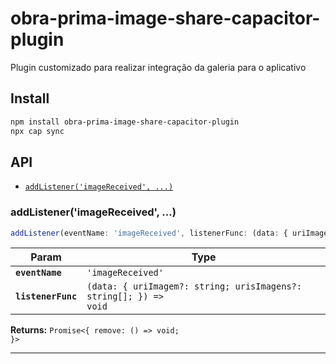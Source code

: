 # obra-prima-image-share-capacitor-plugin

Plugin customizado para realizar integração da galeria para o aplicativo

## Install

```bash
npm install obra-prima-image-share-capacitor-plugin
npx cap sync
```

## API

<docgen-index>

* [`addListener('imageReceived', ...)`](#addlistenerimagereceived-)

</docgen-index>

<docgen-api>
<!--Update the source file JSDoc comments and rerun docgen to update the docs below-->

### addListener('imageReceived', ...)

```typescript
addListener(eventName: 'imageReceived', listenerFunc: (data: { uriImagem?: string; urisImagens?: string[]; }) => void) => Promise<{ remove: () => void; }>
```

| Param              | Type                                                                            |
| ------------------ | ------------------------------------------------------------------------------- |
| **`eventName`**    | <code>'imageReceived'</code>                                                    |
| **`listenerFunc`** | <code>(data: { uriImagem?: string; urisImagens?: string[]; }) =&gt; void</code> |

**Returns:** <code>Promise&lt;{ remove: () =&gt; void; }&gt;</code>

--------------------

</docgen-api>
